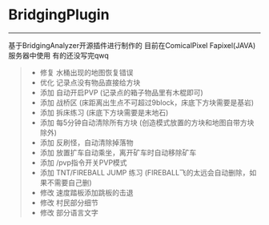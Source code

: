 # BridgingPlugin
------
基于BridgingAnalyzer开源插件进行制作的
目前在ComicalPixel Fapixel(JAVA)服务器中使用
有的还没写完qwq

> * 修复 水桶出现的地图恢复错误
> * 优化 记录点没有物品直接给方块
> * 添加 自动开启PVP (记录点的箱子物品里有木棍即可)
> * 添加 战桥区 (床距离出生点不可超过9block，床底下方块需要是基岩)
> * 添加 拆床练习 (床底下方块需要是末地石)
> * 添加 每5分钟自动清除所有方块 (创造模式放置的方块和地图自带方块除外)
> * 添加 反刷怪，自动清除掉落物
> * 添加 放置扩车自动乘坐，离开矿车时自动移除矿车
> * 添加 /pvp指令开关PVP模式
> * 添加 TNT/FIREBALL JUMP 练习 (FIREBALL飞的太远会自动删除，如果不需要自己删)
> * 修改 速度踏板添加跳板的击退
> * 修改 村民部分细节
> * 修改 部分语言文字
